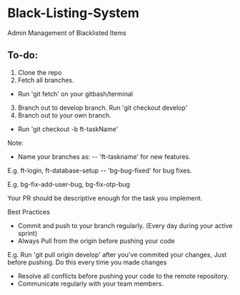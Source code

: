 # Black-Listing-System

Admin Management of Blacklisted Items

## To-do:

1. Clone the repo
2. Fetch all branches.

- Run 'git fetch' on your gitbash/terminal

3. Branch out to develop branch. Run 'git checkout develop'
4. Branch out to your own branch.

- Run 'git checkout -b ft-taskName'

Note:

- Name your branches as:
  -- 'ft-taskname' for new features.

E.g. ft-login, ft-database-setup
-- 'bg-bug-fixed' for bug fixes.

E.g. bg-fix-add-user-bug, bg-fix-otp-bug

Your PR should be descriptive enough for the task you implement.

Best Practices

- Commit and push to your branch regularly. (Every day during your active sprint)
- Always Pull from the origin before pushing your code

E.g. Run 'git pull origin develop' after you've commited your changes, Just before pushing. Do this every time you made changes

- Resolve all conflicts before pushing your code to the remote repository.
- Communicate regularly with your team members.
